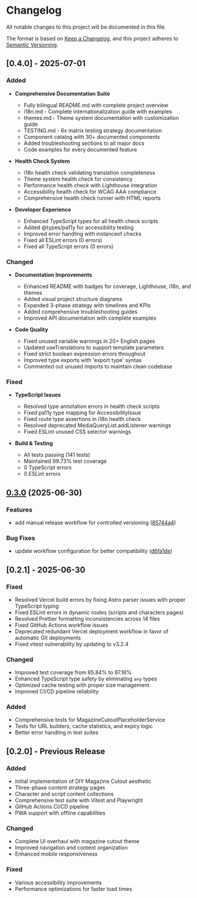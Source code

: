 # Changelog

All notable changes to this project will be documented in this file.

The format is based on [Keep a Changelog](https://keepachangelog.com/en/1.0.0/),
and this project adheres to [Semantic Versioning](https://semver.org/spec/v2.0.0.html).

## [0.4.0] - 2025-07-01

### Added

- **Comprehensive Documentation Suite**

  - Fully bilingual README.md with complete project overview
  - i18n.md - Complete internationalization guide with examples
  - themes.md - Theme system documentation with customization guide
  - TESTING.md - 6x matrix testing strategy documentation
  - Component catalog with 30+ documented components
  - Added troubleshooting sections to all major docs
  - Code examples for every documented feature

- **Health Check System**

  - i18n health check validating translation completeness
  - Theme system health check for consistency
  - Performance health check with Lighthouse integration
  - Accessibility health check for WCAG AAA compliance
  - Comprehensive health check runner with HTML reports

- **Developer Experience**
  - Enhanced TypeScript types for all health check scripts
  - Added @types/pa11y for accessibility testing
  - Improved error handling with instanceof checks
  - Fixed all ESLint errors (0 errors)
  - Fixed all TypeScript errors (0 errors)

### Changed

- **Documentation Improvements**

  - Enhanced README with badges for coverage, Lighthouse, i18n, and themes
  - Added visual project structure diagrams
  - Expanded 3-phase strategy with timelines and KPIs
  - Added comprehensive troubleshooting guides
  - Improved API documentation with complete examples

- **Code Quality**
  - Fixed unused variable warnings in 20+ English pages
  - Updated useTranslations to support template parameters
  - Fixed strict boolean expression errors throughout
  - Improved type exports with 'export type' syntax
  - Commented out unused imports to maintain clean codebase

### Fixed

- **TypeScript Issues**

  - Resolved type annotation errors in health check scripts
  - Fixed pa11y type mapping for AccessibilityIssue
  - Fixed route type assertions in i18n health check
  - Resolved deprecated MediaQueryList.addListener warnings
  - Fixed ESLint unused CSS selector warnings

- **Build & Testing**
  - All tests passing (141 tests)
  - Maintained 99.73% test coverage
  - 0 TypeScript errors
  - 0 ESLint errors

## [0.3.0](https://github.com/madfam-io/testigos-solarpunk/compare/v0.2.1...v0.3.0) (2025-06-30)

### Features

- add manual release workflow for controlled versioning ([85744a4](https://github.com/madfam-io/testigos-solarpunk/commit/85744a43f56a6b4071d35a75c2f7d473fca6121b))

### Bug Fixes

- update workflow configuration for better compatibility ([d6fa1de](https://github.com/madfam-io/testigos-solarpunk/commit/d6fa1de04cdfa9eb0eeb97601f26af9d5846152e))

## [0.2.1] - 2025-06-30

### Fixed

- Resolved Vercel build errors by fixing Astro parser issues with proper TypeScript typing
- Fixed ESLint errors in dynamic routes (scripts and characters pages)
- Resolved Prettier formatting inconsistencies across 14 files
- Fixed GitHub Actions workflow issues
- Deprecated redundant Vercel deployment workflow in favor of automatic Git deployments
- Fixed vitest vulnerability by updating to v3.2.4

### Changed

- Improved test coverage from 85.84% to 97.16%
- Enhanced TypeScript type safety by eliminating `any` types
- Optimized cache testing with proper size management
- Improved CI/CD pipeline reliability

### Added

- Comprehensive tests for MagazineCutoutPlaceholderService
- Tests for URL builders, cache statistics, and expiry logic
- Better error handling in test suites

## [0.2.0] - Previous Release

### Added

- Initial implementation of DIY Magazine Cutout aesthetic
- Three-phase content strategy pages
- Character and script content collections
- Comprehensive test suite with Vitest and Playwright
- GitHub Actions CI/CD pipeline
- PWA support with offline capabilities

### Changed

- Complete UI overhaul with magazine cutout theme
- Improved navigation and content organization
- Enhanced mobile responsiveness

### Fixed

- Various accessibility improvements
- Performance optimizations for faster load times
